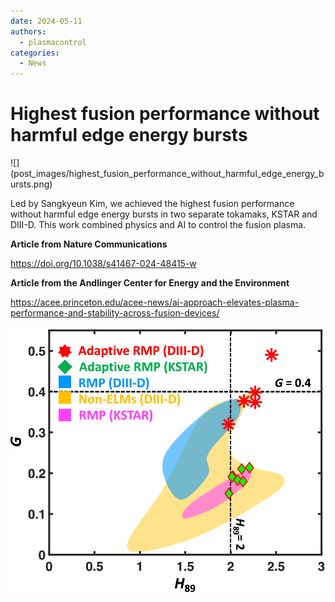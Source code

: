 ```yaml
---
date: 2024-05-11
authors:
  - plasmacontrol
categories:
  - News
---
```


# Highest fusion performance without harmful edge energy bursts

<div class="blog-title-image" markdown="span">
![](post_images/highest_fusion_performance_without_harmful_edge_energy_bursts.png)
</div>

Led by Sangkyeun Kim, we achieved the highest fusion performance without harmful edge energy bursts in two separate tokamaks, KSTAR and DIII-D. This work combined physics and AI to control the fusion plasma.

<!-- more --> 

**Article from Nature Communications**

<https://doi.org/10.1038/s41467-024-48415-w>

**Article from the Andlinger Center for Energy and the Environment**

<https://acee.princeton.edu/acee-news/ai-approach-elevates-plasma-performance-and-stability-across-fusion-devices/>

![](post_images/highest_fusion_performance_without_harmful_edge_energy_bursts_2.png)